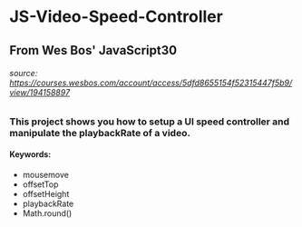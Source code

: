 # JS-Video-Speed-Controller

## From Wes Bos' JavaScript30 
###### _source:_ https://courses.wesbos.com/account/access/5dfd8655154f52315447f5b9/view/194158897

### This project shows you how to setup a UI speed controller and manipulate the playbackRate of a video. 

#### Keywords: 
* mousemove
* offsetTop
* offsetHeight
* playbackRate
* Math.round()